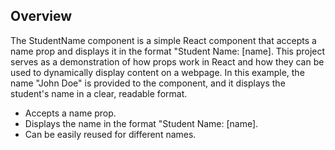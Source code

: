 ## Overview
The StudentName component is a simple React component that accepts a name prop and displays it in the format "Student Name: [name]. This project serves as a demonstration of how props work in React and how they can be used to dynamically display content on a webpage. In this example, the name "John Doe" is provided to the component, and it displays the student's name in a clear, readable format.

- Accepts a name prop.
- Displays the name in the format "Student Name: [name].
- Can be easily reused for different names.
